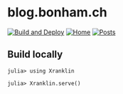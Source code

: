 # blog.bonham.ch

[![Build and Deploy](https://github.com/kescobo/blog.bonham.ch/actions/workflows/Deploy.yml/badge.svg)](https://github.com/kescobo/blog.bonham.ch/actions/workflows/Deploy.yml)
[![Home](https://img.shields.io/badge/Home-link-blue)](https://blog.bonham.ch)
[![Posts](https://img.shields.io/badge/Posts-link-blue)](https://blog.bonham.ch/posts)

## Build locally

```julia-repl
julia> using Xranklin 

julia> Xranklin.serve()
```

